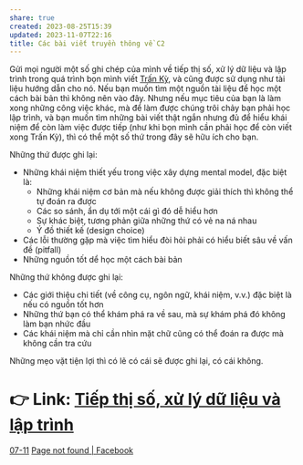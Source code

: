 ```yaml
---
share: true
created: 2023-08-25T15:39
updated: 2023-11-07T22:16
title: Các bài viết truyền thông về C2
---
```


Gửi mọi người một số ghi chép của mình về tiếp thị số, xử lý dữ liệu và lập trình trong quá trình bọn mình viết [Trấn Kỳ](https://xn--lptrnh-zva6402d.xn--qucu-hr5aza.cc/👏Trấn+Kỳ/?utm_source=F+G+%C2%BB+C%E1%BB%99ng+%C4%91%E1%BB%93ng+Software+Engineer+Vietnam+-+Code+chu%E1%BA%A9n+FAANG&utm_medium=social&utm_campaign=C+Ti%E1%BA%BFp+th%E1%BB%8B+s%E1%BB%91%2C+x%E1%BB%AD+l%C3%BD+d%E1%BB%AF+li%E1%BB%87u+v%C3%A0+l%E1%BA%ADp+tr%C3%ACnh&utm_content=%C4%91%C4%83ng+l%E1%BA%A7n+%C4%91%E1%BA%A7u "Trấn Kỳ"), và cũng được sử dụng như tài liệu hướng dẫn cho nó. Nếu bạn muốn tìm một nguồn tài liệu để học một cách bài bản thì không nên vào đây. Nhưng nếu mục tiêu của bạn là làm xong những công việc khác, mà để làm được chúng trôi chảy bạn phải học lập trình, và bạn muốn tìm những bài viết thật ngắn nhưng đủ để hiểu khái niệm để còn làm việc được tiếp (như khi bọn mình cần phải học để còn viết xong Trấn Kỳ), thì có thể một số thứ trong đây sẽ hữu ích cho bạn.

Những thứ được ghi lại:

- Những khái niệm thiết yếu trong việc xây dựng mental model, đặc biệt là:
    - Những khái niệm cơ bản mà nếu không được giải thích thì không thể tự đoán ra được
    - Các so sánh, ẩn dụ tới một cái gì đó dễ hiểu hơn
    - Sự khác biệt, tương phản giữa những thứ có vẻ na ná nhau
    - Ý đồ thiết kế (design choice)
- Các lỗi thường gặp mà việc tìm hiểu đòi hỏi phải có hiểu biết sâu về vấn đề (pitfall)
- Những nguồn tốt dể học một cách bài bản

Những thứ không được ghi lại:

- Các giới thiệu chi tiết (về công cụ, ngôn ngữ, khái niệm, v.v.) đặc biệt là nếu có nguồn tốt hơn
- Những thứ bạn có thể khám phá ra về sau, mà sự khám phá đó không làm bạn nhức đầu
- Các khái niệm mà chỉ cần nhìn mặt chữ cũng có thể đoán ra được mà không cần tra cứu

Những mẹo vặt tiện lợi thì có lẽ có cái sẽ được ghi lại, có cái không.

# 👉 Link: [Tiếp thị số, xử lý dữ liệu và lập trình](https://lậptrình.quảcầu.cc/?utm_source=F+G+%C2%BB+C%E1%BB%99ng+%C4%91%E1%BB%93ng+Software+Engineer+Vietnam+-+Code+chu%E1%BA%A9n+FAANG&utm_medium=social&utm_campaign=C+Ti%E1%BA%BFp+th%E1%BB%8B+s%E1%BB%91%2C+x%E1%BB%AD+l%C3%BD+d%E1%BB%AF+li%E1%BB%87u+v%C3%A0+l%E1%BA%ADp+tr%C3%ACnh&utm_content=%C4%91%C4%83ng+l%E1%BA%A7n+%C4%91%E1%BA%A7u) 

[07-11](07-11.md) [Page not found | Facebook](https://www.facebook.com/groups/6732713826756125/pending_posts/?search=&has_selection=false&is_notif_background=false&post_id=7562816120412554)